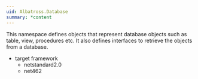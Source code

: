 ```yaml
---
uid: Albatross.Database
summary: *content
---
```


This namespace defines objects that represent database objects such as table, view, procedures etc.  It also defines interfaces to retrieve the objects from a database.

* target framework
    * netstandard2.0
    * net462

